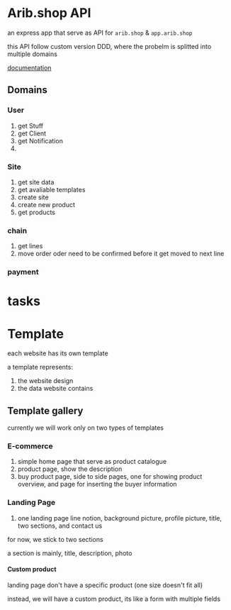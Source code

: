 # Arib.shop API

an express app that serve as API for `arib.shop` & `app.arib.shop`


this API follow custom version DDD, where the probelm is splitted into multiple domains

[documentation](https://documenter.getpostman.com/view/17856894/2s8YmEzSFA#ed06620a-2c8f-4a91-8b04-2d08bd791f5b)

## Domains

### User
1. get Stuff
2. get Client
3. get Notification
4. 

### Site
1. get site data
2. get avaliable templates
3. create site
4. create new product
5. get products

### chain
1. get lines
2. move order
    oder need to be confirmed before it get moved to next line


### payment



# tasks

<!-- todo  addGroup Vs associateGroup Vs linkGroup-->
<!-- todo add route to get all confirmation for specific order -->

# Template

each website has its own template

a template represents:
1. the website design
2. the data website contains

## Template gallery 

currently we will work only on two types of templates

### E-commerce

1. simple home page that serve as product catalogue
2. product page, show the description
3. buy product page, side to side pages, one for showing product overview, and page for inserting the buyer information


### Landing Page

1. one landing page line notion, background picture, profile picture, title, two sections, and contact us 

for now, we stick to two sections

a section is mainly, title, description, photo

#### Custom product

landing page don't have a specific product (one size doesn't fit all)

instead, we will have a custom product, its like a form with multiple fields 

